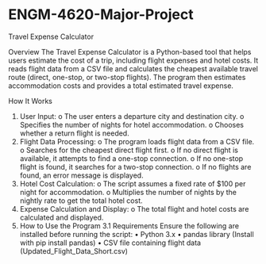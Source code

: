 # ENGM-4620-Major-Project
Travel Expense Calculator

Overview
The Travel Expense Calculator is a Python-based tool that helps users estimate the cost of a trip, including flight expenses and hotel costs. It reads flight data from a CSV file and calculates the cheapest available travel route (direct, one-stop, or two-stop flights). The program then estimates accommodation costs and provides a total estimated travel expense.

How It Works
1.	User Input:
  o	The user enters a departure city and destination city.
  o	Specifies the number of nights for hotel accommodation.
  o	Chooses whether a return flight is needed.
2.	Flight Data Processing:
  o	The program loads flight data from a CSV file.
  o	Searches for the cheapest direct flight first.
  o	If no direct flight is available, it attempts to find a one-stop connection.
  o	If no one-stop flight is found, it searches for a two-stop connection.
  o	If no flights are found, an error message is displayed.
3.	Hotel Cost Calculation:
  o	The script assumes a fixed rate of $100 per night for accommodation.
  o	Multiplies the number of nights by the nightly rate to get the total hotel cost.
4.	Expense Calculation and Display:
  o	The total flight and hotel costs are calculated and displayed. 
3. How to Use the Program
  3.1 Requirements
  Ensure the following are installed before running the script:
    •	Python 3.x
    •	pandas library (Install with pip install pandas)
    •	CSV file containing flight data (Updated_Flight_Data_Short.csv)
